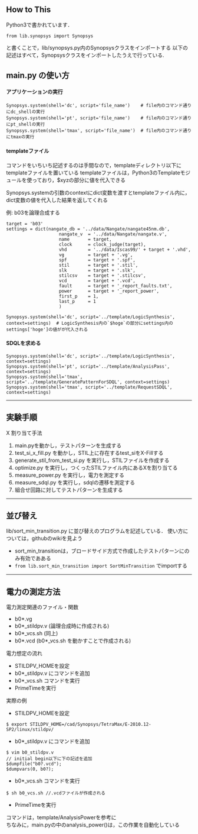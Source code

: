 How to This
-----------
Python3で書かれています．
```
from lib.synopsys import Synopsys
```
と書くことで，lib/synopsys.py内のSynopsysクラスをインポートする
以下の記述はすべて，Synopsysクラスをインポートしたうえで行っている.

main.py の使い方
---------------
#### アプリケーションの実行
```
Synopsys.system(shell='dc', script='file_name')    # file内のコマンド通りにdc_shellの実行
Synopsys.system(shell='pt', script='file_name')    # file内のコマンド通りにpt_shellの実行
Synopsys.system(shell='tmax', script='file_name')  # file内のコマンド通りにtmaxの実行
```

#### templateファイル
コマンドをいちいち記述するのは手間なので，templateディレクトリ以下にtemplateファイルを置いている
templateファイルは，Python3のTemplateモジュールを使っており，$xyzの部分に値を代入できる

Synopsys.systemの引数のcontextにdict変数を渡すとtemplateファイル内に，dict変数の値を代入した結果を返してくれる

例: b03を論理合成する
```
target = 'b03'
settings = dict(nangate_db = '../data/Nangate/nangate45nm.db',
                    nangate_v  = '../data/Nangate/nangate.v',
                    name       = target,
                    clock      = clock_judge(target),
                    vhd        = '../data/Iscas99/' + target + '.vhd',
                    vg         = target + '.vg',
                    spf        = target + '.spf',
                    stil       = target + '.stil',
                    slk        = target + '.slk',
                    stilcsv    = target + '.stilcsv',
                    vcd        = target + '.vcd',
                    fault      = target + '_report_faults.txt',
                    power      = target + '_report_power',
                    first_p    = 1,
                    last_p     = 1
                    )

Synopsys.system(shell='dc', script='../template/LogicSynthesis', context=settings)  # LogicSynthesis内の`$hoge`の部分にsettings内のsettings['hoge']の値がが代入される
```

#### SDQLを求める
```
Synopsys.system(shell='dc', script='../template/LogicSynthesis', context=settings)
Synopsys.system(shell='pt', script='../template/AnalysisPass', context=settings)
Synopsys.system(shell='tmax', script='../template/GeneratePatternForSDQL', context=settings)
Synopsys.system(shell='tmax', script='../template/RequestSDQL', context=settings)
```

---
実験手順
--------
X 割り当て手法
1. main.pyを動かし，テストパターンを生成する 
2. test_si_x_fill.py を動かし，STIL上に存在するtest_siをX-Fillする 
3. generate_stil_from_test_si.py を実行し，STILファイルを作成する 
4. optimize.py を実行し，つくったSTILファイル内にあるXを割り当てる 
5. measure_power.py を実行し，電力を測定する 
6. measure_sdql.py を実行し，sdqlの遷移を測定する 
7. 組合せ回路に対してテストパターンを生成する 

---
並び替え
--------
lib/sort_min_transition.py に並び替えのプログラムを記述している．
使い方については，githubのwikiを見よう
- sort_min_transitionは，ブロードサイド方式で作成したテストパターンにのみ有効であある
- `from lib.sort_min_transition import SortMinTransition` でimportする

---
電力の測定方法
--------------
電力測定関連のファイル・関数
- b0*.vg 
- b0*_stildpv.v (論理合成時に作成される)
- b0*_vcs.sh    (同上)
- b0*.vcd       (b0*_vcs.sh を動かすことで作成される)

電力想定の流れ
- STILDPV_HOMEを設定
- b0*_stildpv.v にコマンドを追加
- b0*_vcs.sh コマンドを実行
- PrimeTimeを実行

実際の例
- STILDPV_HOMEを設定
```
$ export STILDPV_HOME=/cad/Synopsys/TetraMax/E-2010.12-SP2/linux/stildpv/ 
```

- b0*_stildpv.v にコマンドを追加
```
$ vim b0_stildpv.v
// initial begin以下に下の記述を追加
$dumpfile("b0?.vcd");
$dumpvars(0, b0?); 
```

- b0*_vcs.sh コマンドを実行
```
$ sh b0_vcs.sh //.vcdファイルが作成される
```

- PrimeTimeを実行

コマンドは，template/AnalysisPowerを参考に  
ちなみに，main.pyの中のanalysis_power()は，この作業を自動化している

